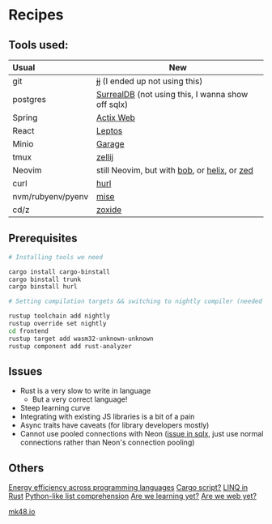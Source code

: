 # Recipes

## Tools used:

| Usual | New |
|:------| --- |
| git   | [~~jj~~](https://github.com/martinvonz/jj) (I ended up not using this) |
| postgres | [SurrealDB](https://surrealdb.com/) (not using this, I wanna show off sqlx) |
| Spring | [Actix Web](https://actix.rs/) |
| React | [Leptos](https://leptos.dev/) |
| Minio | [Garage](https://garagehq.deuxfleurs.fr/) |
| tmux | [zellij](https://zellij.dev) |
| Neovim | still Neovim, but with [bob](https://github.com/MordechaiHadad/bob), or [helix](https://helix-editor.com/), or [zed](https://zed.dev) |
| curl | [hurl](https://hurl.dev) |
| nvm/rubyenv/pyenv | [mise](https://mise.jdx.dev/) |
| cd/z | [zoxide](https://github.com/ajeetdsouza/zoxide) |

## Prerequisites

```sh
# Installing tools we need

cargo install cargo-binstall
cargo binstall trunk
cargo binstall hurl

# Setting compilation targets && switching to nightly compiler (needed for Leptos)

rustup toolchain add nightly
rustup override set nightly
cd frontend
rustup target add wasm32-unknown-unknown
rustup component add rust-analyzer
```

## Issues

- Rust is a very slow to write in language
    - But a very correct language!
- Steep learning curve
- Integrating with existing JS libraries is a bit of a pain
- Async traits have caveats (for library developers mostly)
- Cannot use pooled connections with Neon ([issue in sqlx](https://github.com/launchbadge/sqlx/issues/67), just use normal connections rather than Neon's connection pooling)

## Others

[Energy efficiency across programming languages](https://greenlab.di.uminho.pt/wp-content/uploads/2017/10/sleFinal.pdf)
[Cargo script?](https://github.com/rust-lang/rfcs/pull/3503#issuecomment-1930765966)
[LINQ in Rust](https://github.com/StardustDL/Linq-in-Rust)
[Python-like list comprehension](https://github.com/mattgathu/cute)
[Are we learning yet?](https://www.arewelearningyet.com/gpu-computing/)
[Are we web yet?](https://www.arewewebyet.org/)

[mk48.io](https://mk48.io)
